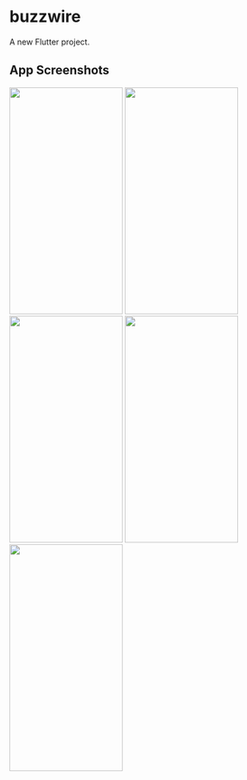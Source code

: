 # buzzwire

A new Flutter project.

## App Screenshots

<p float="left">
  <img src= 'https://github.com/Neo-glitch/NeoCalc/blob/master/app_screenshots/01.png' width = "200" height="400"/>
  <img src= 'https://github.com/Neo-glitch/NeoCalc/blob/master/app_screenshots/02.png' width = "200" height="400"/>
  <img src= 'https://github.com/Neo-glitch/NeoCalc/blob/master/app_screenshots/03.png' width = "200" height="400"/>
  <img src= 'https://github.com/Neo-glitch/NeoCalc/blob/master/app_screenshots/04.png' width = "200" height="400"/>
  <img src= 'https://github.com/Neo-glitch/NeoCalc/blob/master/app_screenshots/05.png' width = "200" height="400"/>
</p>



